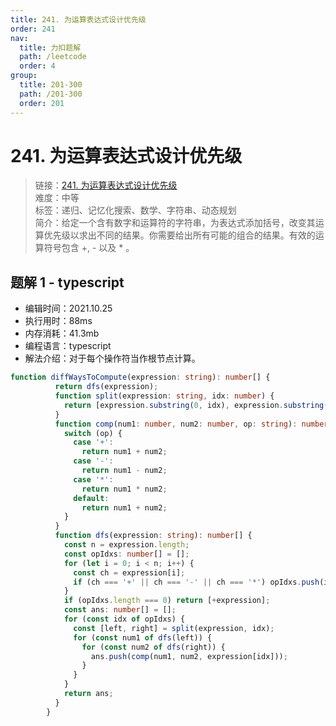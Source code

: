 ```yaml
---
title: 241. 为运算表达式设计优先级
order: 241
nav:
  title: 力扣题解
  path: /leetcode
  order: 4
group:
  title: 201-300
  path: /201-300
  order: 201
---
```


# 241. 为运算表达式设计优先级
    
> 链接：[241. 为运算表达式设计优先级](https://leetcode-cn.com/problems/different-ways-to-add-parentheses/)  
> 难度：中等  
> 标签：递归、记忆化搜索、数学、字符串、动态规划  
> 简介：给定一个含有数字和运算符的字符串，为表达式添加括号，改变其运算优先级以求出不同的结果。你需要给出所有可能的组合的结果。有效的运算符号包含 +, - 以及 * 。
      
## 题解 1 - typescript
- 编辑时间：2021.10.25
- 执行用时：88ms
- 内存消耗：41.3mb
- 编程语言：typescript
- 解法介绍：对于每个操作符当作根节点计算。
```typescript
function diffWaysToCompute(expression: string): number[] {
          return dfs(expression);
          function split(expression: string, idx: number) {
            return [expression.substring(0, idx), expression.substring(idx + 1)];
          }
          function comp(num1: number, num2: number, op: string): number {
            switch (op) {
              case '+':
                return num1 + num2;
              case '-':
                return num1 - num2;
              case '*':
                return num1 * num2;
              default:
                return num1 + num2;
            }
          }
          function dfs(expression: string): number[] {
            const n = expression.length;
            const opIdxs: number[] = [];
            for (let i = 0; i < n; i++) {
              const ch = expression[i];
              if (ch === '+' || ch === '-' || ch === '*') opIdxs.push(i);
            }
            if (opIdxs.length === 0) return [+expression];
            const ans: number[] = [];
            for (const idx of opIdxs) {
              const [left, right] = split(expression, idx);
              for (const num1 of dfs(left)) {
                for (const num2 of dfs(right)) {
                  ans.push(comp(num1, num2, expression[idx]));
                }
              }
            }
            return ans;
          }
        }
```

      